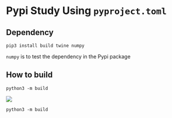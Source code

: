 # Pypi Study Using `pyproject.toml`


## Dependency

```angular2html
pip3 install build twine numpy
```

`numpy` is to test the dependency in the Pypi package


## How to build

```
python3 -m build
```

![](/materials/built_result.png)

```
python3 -m build
```

